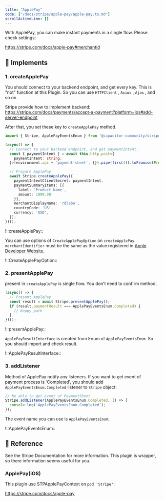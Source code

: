 ```yaml
---
title: "ApplePay"
code: ["/docs/stripe/apple-pay/apple-pay.ts.md"]
scrollActiveLine: []
---
```



With ApplePay, you can make instant payments in a single flow. Please check settings:

https://stripe.com/docs/apple-pay#merchantid

## 🐾 Implements
### 1. createApplePay

You should connect to your backend endpoint, and get every key. This is "not" function at this Plugin. So you can use `HTTPClient` , `Axios` , `Ajax` , and so on.

Stripe provide how to implement backend:
https://stripe.com/docs/payments/accept-a-payment?platform=ios#add-server-endpoint

After that, you set these key to `createApplePay` method.

```ts
import { Stripe, ApplePayEventsEnum } from '@capacitor-community/stripe';

(async() => {
  // Connect to your backend endpoint, and get paymentIntent.
  const { paymentIntent } = await this.http.post<{
    paymentIntent: string;
  }>(environment.api + 'payment-sheet', {}).pipe(first()).toPromise(Promise);

  // Prepare ApplePay
  await Stripe.createApplePay({
    paymentIntentClientSecret: paymentIntent,
    paymentSummaryItems: [{
      label: 'Product Name',
      amount: 1099.00
    }],
    merchantDisplayName: 'rdlabo',
    countryCode: 'US',
    currency: 'USD',
  });
})();
```

!::createApplePay::


You can use options of `CreateApplePayOption` on `createApplePay`. `merchantIdentifier`  must be the same as the value registered in [Apple Developer Website](https://developer.apple.com/account/resources/identifiers/add/merchant).

!::CreateApplePayOption::

### 2. presentApplePay

present in `createApplePay` is single flow. You don't need to confirm method.

```ts
(async() => {
  // Present ApplePay
  const result = await Stripe.presentApplePay();
  if (result.paymentResult === ApplePayEventsEnum.Completed) {
    // Happy path
  }
})();
```

!::presentApplePay::

`ApplePayResultInterface` is created from Enum of `ApplePayEventsEnum`. So you should import and check result.

!::ApplePayResultInterface::

### 3. addListener

Method of ApplePay notify any listeners. If you want to get event of payment process is 'Completed', you should add `ApplePayEventsEnum.Completed` listener to `Stripe` object:

```ts
// be able to get event of PaymentSheet
Stripe.addListener(ApplePayEventsEnum.Completed, () => {
  console.log('ApplePayEventsEnum.Completed');
});
```

The event name you can use is `ApplePayEventsEnum`.

!::ApplePayEventsEnum::


## 📖 Reference
See the Stripe Documentation for more information. This plugin is wrapper, so there information seems useful for you.

### ApplePay(iOS)
This plugin use STPApplePayContext on `pod 'Stripe'`:

https://stripe.com/docs/apple-pay
